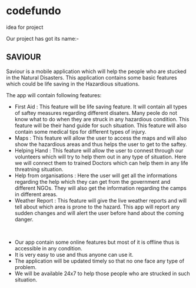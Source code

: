 # codefundo
idea for project<br>

Our project has got its name:-
<h2>SAVIOUR</h2>

Saviour is a mobile application which will help the people who are stucked in the Natural Disasters. This application contains some basic features which could be life saving in the Hazardious situations.<br></p>
The app will contain following features: <br>
<ul>
  <li>First Aid : This feature will be life saving feature. It will contain all types of saftey measures regarding different disaters. Many peole do not know what to do when they are struck in any hazardious condition. This feature will be their hand guide for such situation. This feature will also contain some medical tips for different types of injury. </li>
  <li>Maps : This feature will allow the user to access the maps and will also show the hazardious areas and thus helps the user to get to the saftey.</li>
  <li>Helping Hand : This feature will allow the user to connest through our volunteers which will try to help them out in any type of situation. Here we will connect them to trained Doctors which can help them in any life threatning situation. </li>
  <li>Help from organisations : Here the user will get all the informations regarding the help which they can get from the government and different NGOs. They will also get the information regarding the camps in different areas.</li>
  <li>Weather Report : This feature will give the live weather reports and will tell about which area is prone to the hazard. This app will report any sudden changes and will alert the user before hand about the coming danger.</li>
  </ul><br>
  <ul>
  <li>Our app contain some online features but most of it is offline thus is accessible in any condition.  </li>
  <li>It is very easy to use and thus anyone can use it.
    <li>The application will be updated timely so that no one face any type of problem.
      <li>We will be available 24x7 to help those people who are strucked in such situation.

